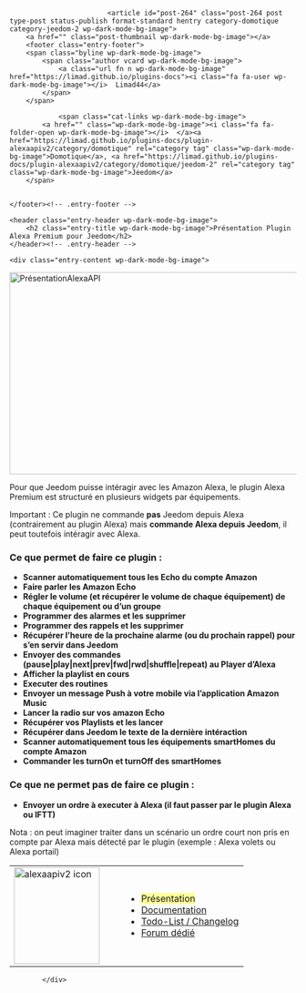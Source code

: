 <div class="col-md-8 wp-dark-mode-bg-image">
					
										
												
							<article id="post-264" class="post-264 post type-post status-publish format-standard hentry category-domotique category-jeedom-2 wp-dark-mode-bg-image">
		<a href="" class="post-thumbnail wp-dark-mode-bg-image"></a>
		<footer class="entry-footer">
		<span class="byline wp-dark-mode-bg-image">
			<span class="author vcard wp-dark-mode-bg-image">
				<a class="url fn n wp-dark-mode-bg-image" href="https://limad.github.io/plugins-docs"><i class="fa fa-user wp-dark-mode-bg-image"></i>  Limad44</a>
			</span>
		</span>

    			<span class="cat-links wp-dark-mode-bg-image">
    		<a href="" class="wp-dark-mode-bg-image"><i class="fa fa-folder-open wp-dark-mode-bg-image"></i>  </a><a href="https://limad.github.io/plugins-docs/plugin-alexaapiv2/category/domotique" rel="category tag" class="wp-dark-mode-bg-image">Domotique</a>, <a href="https://limad.github.io/plugins-docs/plugin-alexaapiv2/category/domotique/jeedom-2" rel="category tag" class="wp-dark-mode-bg-image">Jeedom</a>
    	</span>


    </footer><!-- .entry-footer -->

    <header class="entry-header wp-dark-mode-bg-image">
    	<h2 class="entry-title wp-dark-mode-bg-image">Présentation Plugin Alexa Premium pour Jeedom</h2>
    </header><!-- .entry-header -->

    <div class="entry-content wp-dark-mode-bg-image">
<p class="wp-dark-mode-bg-image"><img fetchpriority="high" decoding="async" class="size-full wp-image-263 wp-dark-mode-bg-image" src="https://limad.github.io/plugins-docs/plugin-alexaapiv2/images/Pr%C3%A9sentationAlexaAPI.jpg" alt="PrésentationAlexaAPI" width="1200" height="355"></p>

<p class="wp-dark-mode-bg-image"><span id="more-264" class="wp-dark-mode-bg-image"></span></p>
<p class="wp-dark-mode-bg-image">Pour que Jeedom puisse intéragir avec les Amazon Alexa, le plugin Alexa Premium est structuré en plusieurs widgets par équipements.</p>
<p class="wp-dark-mode-bg-image">Important : Ce plugin ne commande <strong class="wp-dark-mode-bg-image">pas</strong> Jeedom depuis Alexa (contrairement au plugin Alexa) mais <strong class="wp-dark-mode-bg-image">commande Alexa depuis Jeedom</strong>, il peut toutefois intéragir avec Alexa.</p>
<h3 class="wp-dark-mode-bg-image">Ce que permet de faire ce plugin :</h3>
<ul class="wp-dark-mode-bg-image">
<li class="wp-dark-mode-bg-image"><strong class="wp-dark-mode-bg-image">Scanner automatiquement tous les Echo du compte Amazon</strong></li>
<li class="wp-dark-mode-bg-image"><strong class="wp-dark-mode-bg-image">Faire parler les Amazon Echo</strong></li>
<li class="wp-dark-mode-bg-image"><strong class="wp-dark-mode-bg-image">Régler le volume (et récupérer le volume de chaque équipement) de chaque équipement ou d’un groupe<br class="wp-dark-mode-bg-image">
</strong></li>
<li class="wp-dark-mode-bg-image"><strong class="wp-dark-mode-bg-image">Programmer des alarmes et les supprimer</strong></li>
<li class="wp-dark-mode-bg-image"><strong class="wp-dark-mode-bg-image">Programmer des rappels et les supprimer</strong></li>
<li class="wp-dark-mode-bg-image"><strong class="wp-dark-mode-bg-image">Récupérer l’heure de la prochaine alarme (ou du prochain rappel) pour s’en servir dans Jeedom</strong></li>
<li class="wp-dark-mode-bg-image"><strong class="wp-dark-mode-bg-image">Envoyer des commandes (pause|play|next|prev|fwd|rwd|shuffle|repeat) au Player d’Alexa</strong></li>
<li class="wp-dark-mode-bg-image"><strong class="wp-dark-mode-bg-image">Afficher la playlist en cours</strong></li>
<li class="wp-dark-mode-bg-image"><strong class="wp-dark-mode-bg-image">Executer des routines</strong></li>
<li class="wp-dark-mode-bg-image"><strong class="wp-dark-mode-bg-image">Envoyer un message Push à votre mobile via l’application Amazon Music</strong></li>
<li class="wp-dark-mode-bg-image"><strong class="wp-dark-mode-bg-image">Lancer la radio sur vos amazon Echo</strong></li>
<li class="wp-dark-mode-bg-image"><strong class="wp-dark-mode-bg-image">Récupérer vos Playlists et les lancer</strong></li>
<li class="wp-dark-mode-bg-image"><strong class="wp-dark-mode-bg-image">Récupérer dans Jeedom le texte de la dernière intéraction</strong></li>
<li class="wp-dark-mode-bg-image"><strong class="wp-dark-mode-bg-image">Scanner automatiquement tous les équipements smartHomes du compte Amazon</strong></li>
<li class="wp-dark-mode-bg-image"><strong class="wp-dark-mode-bg-image">Commander les turnOn et turnOff des smartHomes</strong></li>
</ul>
<h3 class="wp-dark-mode-bg-image">Ce que ne permet pas de faire ce plugin :</h3>
<ul class="wp-dark-mode-bg-image">
<li class="wp-dark-mode-bg-image"><strong class="wp-dark-mode-bg-image">Envoyer un ordre à executer à Alexa (il faut passer par le plugin Alexa ou IFTT)</strong></li>
</ul>
<p class="wp-dark-mode-bg-image">Nota : on peut imaginer traiter dans un scénario un ordre court non pris en compte par Alexa mais détecté par le plugin (exemple : Alexa volets ou Alexa portail)</p>
<table style="width: 100%;" class="">
<tbody class="wp-dark-mode-bg-image">
<tr class="wp-dark-mode-bg-image">
<td style="width: 180px;" class="wp-dark-mode-bg-image"><img decoding="async" class="size-full wp-image-182 wp-dark-mode-bg-image" src="https://market.jeedom.com/filestore/market/plugin/images/alexaapiv2.png" alt="alexaapiv2 icon" width="150" height="170"></td>
<td class="wp-dark-mode-bg-image">
<ul class="wp-dark-mode-bg-image">
<li class="wp-dark-mode-bg-image"><span style="background-color: rgb(255, 255, 153); --wp-dark-mode-inline-bgcolor: #5a5913;" data-wp-dark-mode-inline-bgcolor="" class="">Présentation</span></li>
<li class="wp-dark-mode-bg-image"><a href="https://limad.github.io/plugins-docs/plugin-alexaapiv2/documentation" class="wp-dark-mode-bg-image">Documentation</a></li>
<li class="wp-dark-mode-bg-image"><a href="https://limad.github.io/plugins-docs/plugin-alexaapiv2/changelog" class="wp-dark-mode-bg-image">Todo-List / Changelog</a></li>
<li class="wp-dark-mode-bg-image"><a href="https://community.jeedom.com/tags/plugin-alexaapiv2" class="wp-dark-mode-bg-image">Forum dédié</a></li>
</ul>
</td>
</tr>
</tbody>
</table>
	</div><!-- .entry-content -->

</article>
					
												
						
<div id="comments" class="comments-area wp-dark-mode-bg-image">

</div><!-- #comments -->
						
								
			</div>
